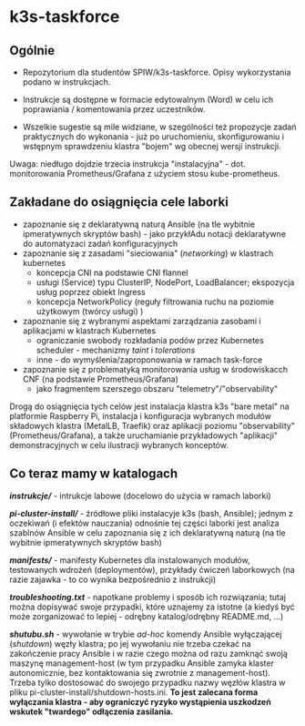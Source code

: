 # k3s-taskforce

## **Ogólnie**

* Repozytorium dla studentów SPIW/k3s-taskforce. Opisy wykorzystania podano w instrukcjach.

* Instrukcje są dostępne w formacie edytowalnym (Word) w celu ich poprawiania / komentowania przez uczestników.

* Wszelkie sugestie są mile widziane, w szególności też propozycje zadań praktycznych do wykonania - już po uruchomieniu, skonfigurowaniu i wstępnym sprawdzeniu klastra "bojem" wg obecnej wersji instrukcji.

Uwaga: niedługo dojdzie trzecia instrukcja "instalacyjna" - dot. monitorowania Prometheus/Grafana z użyciem stosu kube-prometheus.

## **Zakładane do osiągnięcia cele laborki**

* zapoznanie się z deklaratywną naturą Ansible (na tle wybitnie ipmeratywnych skryptów bash) - jako przykłAdu notacji deklaratywne do automatyzaci zadań konfiguracyjnych
* zapoznanie się z zasadami "sieciowania" (_networking_) w klastrach kubernetes
  * koncepcja CNI na podstawie CNI flannel
  * usługi (Service) typu ClusterIP, NodePort, LoadBalancer; ekspozycja usług poprzez obiekt Ingress
  * koncepcja NetworkPolicy (reguły filtrowania ruchu na poziomie użytkowym (twórcy usługi) )
* zapoznanie się z wybranymi aspektami zarządzania zasobami i aplikacjami w klastrach Kubernetes 
  * ograniczanie swobody rozkładania podów przez Kubernetes scheduler - mechanizmy _taint_ i _tolerations_
  * inne - do wymyślenia/zaproponowania w ramach task-force
* zapoznanie się z problematyką monitorowania usług w środowiskacch CNF (na podstawie Prometheus/Grafana)
  * jako fragmentem szerszego obszaru "telemetry"/"observability"

Drogą do osiągnięcia tych celów jest instalacja klastra k3s "bare metal" na platformie Raspberry Pi, instalacja i konfiguracja wybranych modułów składowych klastra (MetalLB, Traefik) oraz aplikacji poziomu "observability" (Prometheus/Grafana), a także uruchamianie przykładowych "aplikacji" demonstracyjnych w celu ilustracji wybranych konceptów.

## **Co teraz mamy w katalogach**

**_instrukcje/_** - intrukcje labowe (docelowo do użycia w ramach laborki)

**_pi-cluster-install/_** - źródłowe pliki instalacyje k3s (bash, Ansible); jednym z oczekiwań (i efektów nauczania) odnośnie tej części laborki jest analiza szablnów Ansible w celu zapoznania się z ich deklaratywną naturą (na tle wybitnie ipmeratywnych skryptów bash)

**_manifests/_** - manifesty Kubernetes dla instalowanych modułów, testowanych wdrożeń (deploymentów), przykłady ćwiczeń laborkowych (na razie zajawka - to co wynika bezpośrednio z instrukcji)

**_troubleshooting.txt_** - napotkane problemy i sposób ich rozwiązania; tutaj można dopisywać swoje przypadki, które uznajemy za istotne (a kiedyś być może zorganizować to lepiej - odrębny katalog/odrębny README.md, ...)

**_shutubu.sh_** - wywołanie w trybie _ad-hoc_ komendy Ansible wyłączającej (_shutdown_) węzły klastra; po jej wywołaniu nie trzeba czekać na zakończenie pracy Ansible i w razie czego można od razu zamknąć swoją maszynę management-host (w tym przypadku Ansible zamyka klaster autonomicznie, bez kontaktowania się zwrotnie z management-host). Trzeba tylko dostosować do swojego przypadku nazwy węzłów klastra w pliku pi-cluster-install/shutdown-hosts.ini. **To jest zalecana forma wyłączania klastra - aby ograniczyć ryzyko wystąpienia uszkodzeń wskutek "twardego" odłączenia zasilania.**


